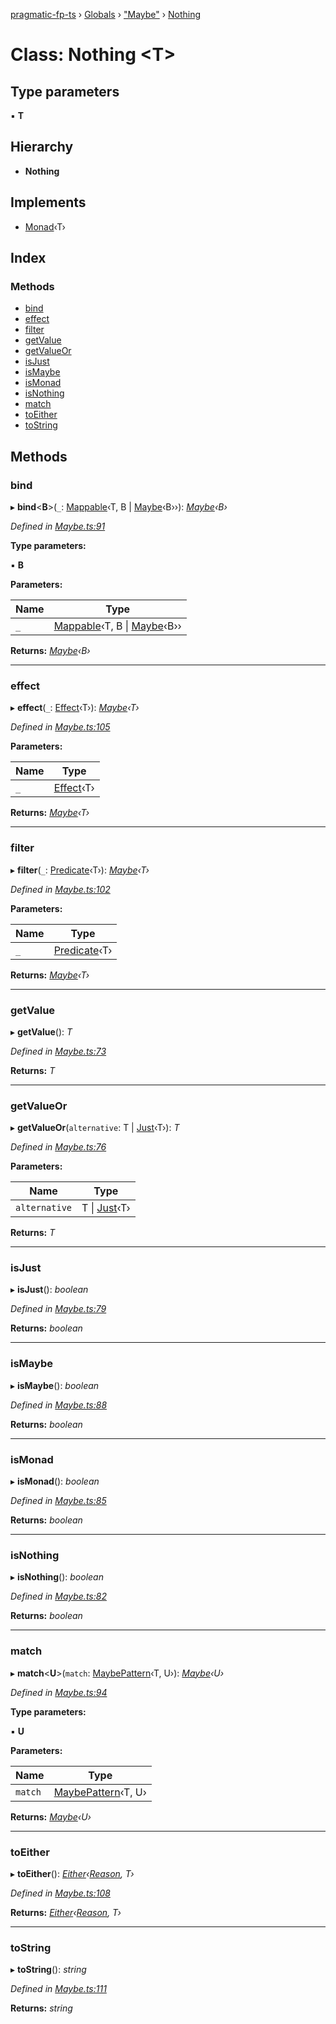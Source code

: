 [pragmatic-fp-ts](../README.md) › [Globals](../globals.md) › ["Maybe"](../modules/_maybe_.md) › [Nothing](_maybe_.nothing.md)

# Class: Nothing <**T**>

## Type parameters

▪ **T**

## Hierarchy

* **Nothing**

## Implements

* [Monad](_monad_.monad.md)‹T›

## Index

### Methods

* [bind](_maybe_.nothing.md#bind)
* [effect](_maybe_.nothing.md#effect)
* [filter](_maybe_.nothing.md#filter)
* [getValue](_maybe_.nothing.md#getvalue)
* [getValueOr](_maybe_.nothing.md#getvalueor)
* [isJust](_maybe_.nothing.md#isjust)
* [isMaybe](_maybe_.nothing.md#ismaybe)
* [isMonad](_maybe_.nothing.md#ismonad)
* [isNothing](_maybe_.nothing.md#isnothing)
* [match](_maybe_.nothing.md#match)
* [toEither](_maybe_.nothing.md#toeither)
* [toString](_maybe_.nothing.md#tostring)

## Methods

###  bind

▸ **bind**<**B**>(`_`: [Mappable](../modules/_types_.md#mappable)‹T, B | [Maybe](../modules/_maybe_.md#maybe)‹B››): *[Maybe](../modules/_maybe_.md#maybe)‹B›*

*Defined in [Maybe.ts:91](https://github.com/hermann-p/pragmatic-fp-ts/blob/be82131/src/Maybe.ts#L91)*

**Type parameters:**

▪ **B**

**Parameters:**

Name | Type |
------ | ------ |
`_` | [Mappable](../modules/_types_.md#mappable)‹T, B &#124; [Maybe](../modules/_maybe_.md#maybe)‹B›› |

**Returns:** *[Maybe](../modules/_maybe_.md#maybe)‹B›*

___

###  effect

▸ **effect**(`_`: [Effect](../modules/_types_.md#effect)‹T›): *[Maybe](../modules/_maybe_.md#maybe)‹T›*

*Defined in [Maybe.ts:105](https://github.com/hermann-p/pragmatic-fp-ts/blob/be82131/src/Maybe.ts#L105)*

**Parameters:**

Name | Type |
------ | ------ |
`_` | [Effect](../modules/_types_.md#effect)‹T› |

**Returns:** *[Maybe](../modules/_maybe_.md#maybe)‹T›*

___

###  filter

▸ **filter**(`_`: [Predicate](../modules/_types_.md#predicate)‹T›): *[Maybe](../modules/_maybe_.md#maybe)‹T›*

*Defined in [Maybe.ts:102](https://github.com/hermann-p/pragmatic-fp-ts/blob/be82131/src/Maybe.ts#L102)*

**Parameters:**

Name | Type |
------ | ------ |
`_` | [Predicate](../modules/_types_.md#predicate)‹T› |

**Returns:** *[Maybe](../modules/_maybe_.md#maybe)‹T›*

___

###  getValue

▸ **getValue**(): *T*

*Defined in [Maybe.ts:73](https://github.com/hermann-p/pragmatic-fp-ts/blob/be82131/src/Maybe.ts#L73)*

**Returns:** *T*

___

###  getValueOr

▸ **getValueOr**(`alternative`: T | [Just](_maybe_.just.md)‹T›): *T*

*Defined in [Maybe.ts:76](https://github.com/hermann-p/pragmatic-fp-ts/blob/be82131/src/Maybe.ts#L76)*

**Parameters:**

Name | Type |
------ | ------ |
`alternative` | T &#124; [Just](_maybe_.just.md)‹T› |

**Returns:** *T*

___

###  isJust

▸ **isJust**(): *boolean*

*Defined in [Maybe.ts:79](https://github.com/hermann-p/pragmatic-fp-ts/blob/be82131/src/Maybe.ts#L79)*

**Returns:** *boolean*

___

###  isMaybe

▸ **isMaybe**(): *boolean*

*Defined in [Maybe.ts:88](https://github.com/hermann-p/pragmatic-fp-ts/blob/be82131/src/Maybe.ts#L88)*

**Returns:** *boolean*

___

###  isMonad

▸ **isMonad**(): *boolean*

*Defined in [Maybe.ts:85](https://github.com/hermann-p/pragmatic-fp-ts/blob/be82131/src/Maybe.ts#L85)*

**Returns:** *boolean*

___

###  isNothing

▸ **isNothing**(): *boolean*

*Defined in [Maybe.ts:82](https://github.com/hermann-p/pragmatic-fp-ts/blob/be82131/src/Maybe.ts#L82)*

**Returns:** *boolean*

___

###  match

▸ **match**<**U**>(`match`: [MaybePattern](../modules/_maybe_.md#maybepattern)‹T, U›): *[Maybe](../modules/_maybe_.md#maybe)‹U›*

*Defined in [Maybe.ts:94](https://github.com/hermann-p/pragmatic-fp-ts/blob/be82131/src/Maybe.ts#L94)*

**Type parameters:**

▪ **U**

**Parameters:**

Name | Type |
------ | ------ |
`match` | [MaybePattern](../modules/_maybe_.md#maybepattern)‹T, U› |

**Returns:** *[Maybe](../modules/_maybe_.md#maybe)‹U›*

___

###  toEither

▸ **toEither**(): *[Either](../modules/_either_.md#either)‹[Reason](../modules/_either_.md#reason), T›*

*Defined in [Maybe.ts:108](https://github.com/hermann-p/pragmatic-fp-ts/blob/be82131/src/Maybe.ts#L108)*

**Returns:** *[Either](../modules/_either_.md#either)‹[Reason](../modules/_either_.md#reason), T›*

___

###  toString

▸ **toString**(): *string*

*Defined in [Maybe.ts:111](https://github.com/hermann-p/pragmatic-fp-ts/blob/be82131/src/Maybe.ts#L111)*

**Returns:** *string*
